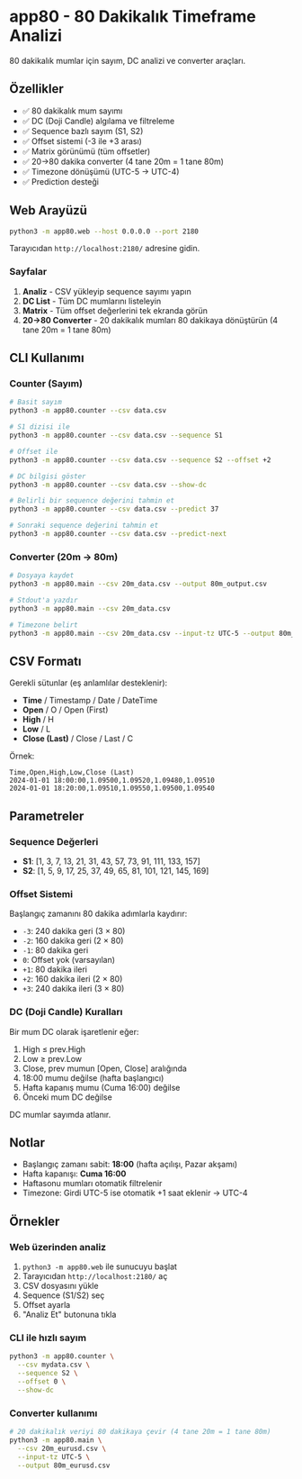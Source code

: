 # app80 - 80 Dakikalık Timeframe Analizi

80 dakikalık mumlar için sayım, DC analizi ve converter araçları.

## Özellikler

- ✅ 80 dakikalık mum sayımı
- ✅ DC (Doji Candle) algılama ve filtreleme
- ✅ Sequence bazlı sayım (S1, S2)
- ✅ Offset sistemi (-3 ile +3 arası)
- ✅ Matrix görünümü (tüm offsetler)
- ✅ 20→80 dakika converter (4 tane 20m = 1 tane 80m)
- ✅ Timezone dönüşümü (UTC-5 → UTC-4)
- ✅ Prediction desteği

## Web Arayüzü

```bash
python3 -m app80.web --host 0.0.0.0 --port 2180
```

Tarayıcıdan `http://localhost:2180/` adresine gidin.

### Sayfalar

1. **Analiz** - CSV yükleyip sequence sayımı yapın
2. **DC List** - Tüm DC mumlarını listeleyin
3. **Matrix** - Tüm offset değerlerini tek ekranda görün
4. **20→80 Converter** - 20 dakikalık mumları 80 dakikaya dönüştürün (4 tane 20m = 1 tane 80m)

## CLI Kullanımı

### Counter (Sayım)

```bash
# Basit sayım
python3 -m app80.counter --csv data.csv

# S1 dizisi ile
python3 -m app80.counter --csv data.csv --sequence S1

# Offset ile
python3 -m app80.counter --csv data.csv --sequence S2 --offset +2

# DC bilgisi göster
python3 -m app80.counter --csv data.csv --show-dc

# Belirli bir sequence değerini tahmin et
python3 -m app80.counter --csv data.csv --predict 37

# Sonraki sequence değerini tahmin et
python3 -m app80.counter --csv data.csv --predict-next
```

### Converter (20m → 80m)

```bash
# Dosyaya kaydet
python3 -m app80.main --csv 20m_data.csv --output 80m_output.csv

# Stdout'a yazdır
python3 -m app80.main --csv 20m_data.csv

# Timezone belirt
python3 -m app80.main --csv 20m_data.csv --input-tz UTC-5 --output 80m_data.csv
```

## CSV Formatı

Gerekli sütunlar (eş anlamlılar desteklenir):
- **Time** / Timestamp / Date / DateTime
- **Open** / O / Open (First)
- **High** / H
- **Low** / L
- **Close (Last)** / Close / Last / C

Örnek:
```csv
Time,Open,High,Low,Close (Last)
2024-01-01 18:00:00,1.09500,1.09520,1.09480,1.09510
2024-01-01 18:20:00,1.09510,1.09550,1.09500,1.09540
```

## Parametreler

### Sequence Değerleri
- **S1**: [1, 3, 7, 13, 21, 31, 43, 57, 73, 91, 111, 133, 157]
- **S2**: [1, 5, 9, 17, 25, 37, 49, 65, 81, 101, 121, 145, 169]

### Offset Sistemi
Başlangıç zamanını 80 dakika adımlarla kaydırır:
- `-3`: 240 dakika geri (3 × 80)
- `-2`: 160 dakika geri (2 × 80)
- `-1`: 80 dakika geri
- `0`: Offset yok (varsayılan)
- `+1`: 80 dakika ileri
- `+2`: 160 dakika ileri (2 × 80)
- `+3`: 240 dakika ileri (3 × 80)

### DC (Doji Candle) Kuralları

Bir mum DC olarak işaretlenir eğer:
1. High ≤ prev.High
2. Low ≥ prev.Low
3. Close, prev mumun [Open, Close] aralığında
4. 18:00 mumu değilse (hafta başlangıcı)
5. Hafta kapanış mumu (Cuma 16:00) değilse
6. Önceki mum DC değilse

DC mumlar sayımda atlanır.

## Notlar

- Başlangıç zamanı sabit: **18:00** (hafta açılışı, Pazar akşamı)
- Hafta kapanışı: **Cuma 16:00**
- Haftasonu mumları otomatik filtrelenir
- Timezone: Girdi UTC-5 ise otomatik +1 saat eklenir → UTC-4

## Örnekler

### Web üzerinden analiz
1. `python3 -m app80.web` ile sunucuyu başlat
2. Tarayıcıdan `http://localhost:2180/` aç
3. CSV dosyasını yükle
4. Sequence (S1/S2) seç
5. Offset ayarla
6. "Analiz Et" butonuna tıkla

### CLI ile hızlı sayım
```bash
python3 -m app80.counter \
  --csv mydata.csv \
  --sequence S2 \
  --offset 0 \
  --show-dc
```

### Converter kullanımı
```bash
# 20 dakikalık veriyi 80 dakikaya çevir (4 tane 20m = 1 tane 80m)
python3 -m app80.main \
  --csv 20m_eurusd.csv \
  --input-tz UTC-5 \
  --output 80m_eurusd.csv
```
